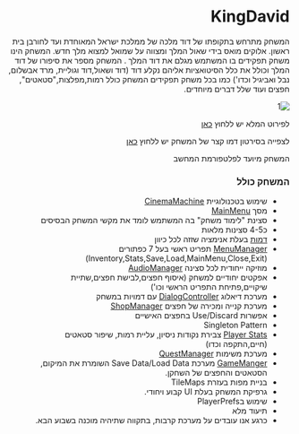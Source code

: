 <div dir='rtl' lang='he'>
  
# KingDavid


  המשחק מתרחש בתקופתו של דוד מלכה של ממלכת ישראל המאוחדת ועד לחורבן בית ראשון. אלוקים מואס בידי שאול המלך ומצווה על שמואל למצוא מלך חדש. המשחק הינו משחק תפקידים בו המשתמש מגלם את דוד המלך .
  המשחק מספר את סיפורו של דוד המלך וכולל את כלל הסיטואציות אליהם נקלע דוד (דוד ושאול,דוד וגוליית, מרד אבשלום, נבל ואביגיל וכדו')
  כמו בכל משחק תפקידים המשחק כולל רמות,מפלצות,"סטאטים", חפצים ועוד שלל דברים מיוחדים.
  
  
![1](https://user-images.githubusercontent.com/20986238/142910402-7a07fb44-7e06-43d7-b309-72a94111da6d.png)

  
  לפירוט המלא יש ללחוץ [כאן](https://github.com/LeveI-Up/The-Lost-Continent/blob/main/formal-elements.md)
  
לצפייה בסירטון דמו קצר של המשחק יש ללחוץ [כאן](https://www.youtube.com/watch?v=7OodMuA2MYU)



  
המשחק מיועד לפלטפורמת המחשב 
  
  
  
  ### המשחק כולל
  * שימוש בטכנולוגיית [CinemaMachine](https://github.com/LeveI-Up/KingDavid/blob/main/Assets/Scripts/Managers/CamController.cs)
  * מסך [MainMenu](https://github.com/LeveI-Up/KingDavid/blob/main/Assets/Scripts/Managers/MainMenu.cs)
  * סצינת "לימוד משחק" בה המשתמש לומד את מקשי המשחק הבסיסים
  * כ4-5 סצינות מלאות
  * [דמות](https://github.com/LeveI-Up/KingDavid/blob/main/Assets/Scripts/Player/Player.cs) בעלת אנימציה שזזה לכל כיוון
  * [MenuManager](https://github.com/LeveI-Up/KingDavid/blob/main/Assets/Scripts/Managers/MenuManager.cs) תפריט ראשי בעל 7 כפתורים (Inventory,Stats,Save,Load,MainMenu,Close,Exit) 
  * מוזיקה ייחודית לכל סצינה [AudioManager](https://github.com/LeveI-Up/KingDavid/blob/main/Assets/Scripts/Managers/AudioManager.cs)
  * אפקטים יחודיים למשחק (איסוף חפצים,לבישת חפצים,שתיית שיקויים,פתיחת התפריט הראשי וכו')
  * מערכת דיאלוג [DialogController](https://github.com/LeveI-Up/KingDavid/blob/main/Assets/Scripts/DialogManager/DialogController.cs) עם דמויות במשחק
  * מערכת קנייה ומכירה של חפצים [ShopManager](https://github.com/LeveI-Up/KingDavid/blob/main/Assets/Scripts/Shop/ShopManager.cs)
  * אפשרות Use/Discard בחפצים האישיים
  * Singleton Pattern
  *  [Player Stats](https://github.com/LeveI-Up/KingDavid/blob/main/Assets/Scripts/Player/PlayerStats.cs) צבירת נקודות ניסיון, עליית רמות, שיפור סטאטים (חיים,התקפה וכדו)
  * מערכת משימות [QuestManager](https://github.com/LeveI-Up/KingDavid/blob/main/Assets/Scripts/Quests/QuestManager.cs)
  * [GameManger](https://github.com/LeveI-Up/KingDavid/blob/main/Assets/Scripts/Managers/GameManager.cs) מערכת Save Data/Load Data השומרת את המיקום, הסטאטים והחפצים של השחקן.  
  * בניית מפות בעזרת TileMaps
  * גרפיקת המשחק בעלת UI קבוע ויחודי.
  * שימוש בPlayerPrefs
  * תיעוד מלא
  * כרגע אנו עובדים על מערכת קרבות, בתקווה שתיהיה מוכנה בשבוע הבא.
  </div>
